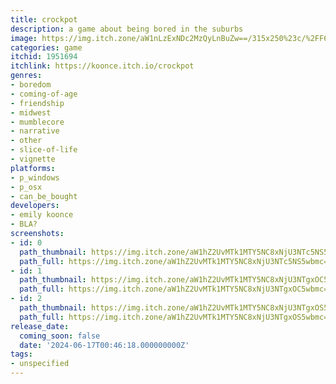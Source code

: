 ```yaml
---
title: crockpot
description: a game about being bored in the suburbs
image: https://img.itch.zone/aW1nLzExNDc2MzQyLnBuZw==/315x250%23c/%2FF6Izu.png
categories: game
itchid: 1951694
itchlink: https://koonce.itch.io/crockpot
genres:
- boredom
- coming-of-age
- friendship
- midwest
- mumblecore
- narrative
- other
- slice-of-life
- vignette
platforms:
- p_windows
- p_osx
- can_be_bought
developers:
- emily koonce
- BLA?
screenshots:
- id: 0
  path_thumbnail: https://img.itch.zone/aW1hZ2UvMTk1MTY5NC8xNjU3NTc5NS5wbmc=/347x500/VLOtg1.png
  path_full: https://img.itch.zone/aW1hZ2UvMTk1MTY5NC8xNjU3NTc5NS5wbmc=/original/NM8SbW.png
- id: 1
  path_thumbnail: https://img.itch.zone/aW1hZ2UvMTk1MTY5NC8xNjU3NTgxOC5wbmc=/347x500/0A1vGW.png
  path_full: https://img.itch.zone/aW1hZ2UvMTk1MTY5NC8xNjU3NTgxOC5wbmc=/original/7R7Udf.png
- id: 2
  path_thumbnail: https://img.itch.zone/aW1hZ2UvMTk1MTY5NC8xNjU3NTgxOS5wbmc=/347x500/7jw6W9.png
  path_full: https://img.itch.zone/aW1hZ2UvMTk1MTY5NC8xNjU3NTgxOS5wbmc=/original/A1NH04.png
release_date:
  coming_soon: false
  date: '2024-06-17T00:46:18.000000000Z'
tags:
- unspecified
---
```



